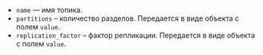 * `name` — имя топика.
* `partitions` – количество разделов. Передается в виде объекта с полем `value`.
* `replication_factor` – фактор репликации. Передается в виде объекта с полем `value`.
